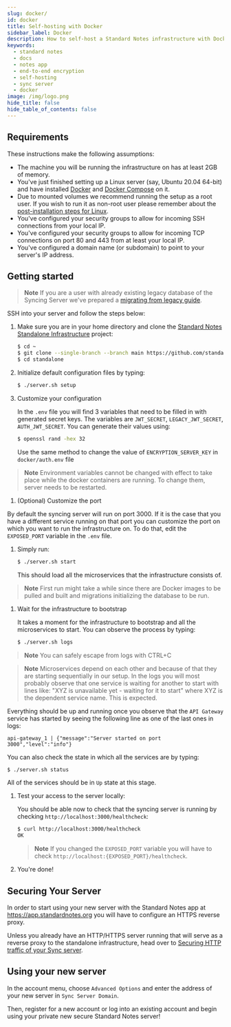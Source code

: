 ```yaml
---
slug: docker/
id: docker
title: Self-hosting with Docker
sidebar_label: Docker
description: How to self-host a Standard Notes infrastructure with Docker.
keywords:
  - standard notes
  - docs
  - notes app
  - end-to-end encryption
  - self-hosting
  - sync server
  - docker
image: /img/logo.png
hide_title: false
hide_table_of_contents: false
---
```


## Requirements

These instructions make the following assumptions:

- The machine you will be running the infrastructure on has at least 2GB of memory.
- You've just finished setting up a Linux server (say, Ubuntu 20.04 64-bit) and have installed [Docker](https://docs.docker.com/get-docker/) and [Docker Compose](https://docs.docker.com/compose/install/) on it.
- Due to mounted volumes we recommend running the setup as a root user. If you wish to run it as non-root user please remember about the [post-installation steps for Linux](https://docs.docker.com/engine/install/linux-postinstall#manage-docker-as-a-non-root-user).
- You've configured your security groups to allow for incoming SSH connections from your local IP.
- You've configured your security groups to allow for incoming TCP connections on port 80 and 443 from at least your local IP.
- You've configured a domain name (or subdomain) to point to your server's IP address.

## Getting started

> **Note** If you are a user with already existing legacy database of the Syncing Server we've prepared a [migrating from legacy guide](./legacy-migration.md).

SSH into your server and follow the steps below:

1. Make sure you are in your home directory and clone the [Standard Notes Standalone Infrastructure](https://github.com/standardnotes/standalone) project:

   ```bash
   $ cd ~
   $ git clone --single-branch --branch main https://github.com/standardnotes/standalone.git
   $ cd standalone
   ```

1. Initialize default configuration files by typing:

   ```bash
   $ ./server.sh setup
   ```

1. Customize your configuration

   In the `.env` file you will find 3 variables that need to be filled in with generated secret keys. The variables are `JWT_SECRET`, `LEGACY_JWT_SECRET`, `AUTH_JWT_SECRET`. You can generate their values using:

   ```bash
   $ openssl rand -hex 32
   ```

   Use the same method to change the value of `ENCRYPTION_SERVER_KEY` in `docker/auth.env` file

  > **Note** Environment variables cannot be changed with effect to take place while the docker containers are running. To change them, server needs to be restarted.

1. (Optional) Customize the port

  By default the syncing server will run on port 3000. If it is the case that you have a different service running on that port you can customize the port on which you want to run the infrastructure on. To do that, edit the `EXPOSED_PORT` variable in the `.env` file.

1. Simply run:

   ```bash
   $ ./server.sh start
   ```

   This should load all the microservices that the infrastructure consists of.

  > **Note** First run might take a while since there are Docker images to be pulled and built and migrations initializing the database to be run.

1. Wait for the infrastructure to bootstrap

   It takes a moment for the infrastructure to bootstrap and all the microservices to start. You can observe the process by typing:

   ```bash
   $ ./server.sh logs
   ```

  > **Note** You can safely escape from logs with CTRL+C

  > **Note** Microservices depend on each other and because of that they are starting sequentially in our setup. In the logs you will most probably observe that one service is waiting for another to start with lines like: "XYZ is unavailable yet - waiting for it to start" where XYZ is the dependent service name. This is expected.

   Everything should be up and running once you observe that the `API Gateway` service has started by seeing the following line as one of the last ones in logs:

   ```
   api-gateway_1 | {"message":"Server started on port 3000","level":"info"}
   ```

   You can also check the state in which all the services are by typing:

   ```bash
   $ ./server.sh status
   ```

   All of the services should be in `Up` state at this stage.

1. Test your access to the server locally:

   You should be able now to check that the syncing server is running by checking `http://localhost:3000/healthcheck`:

   ```bash
   $ curl http://localhost:3000/healthcheck
   OK
   ```

   > **Note** If you changed the `EXPOSED_PORT` variable you will have to check `http://localhost:{EXPOSED_PORT}/healthcheck`.

1. You're done!

## Securing Your Server

In order to start using your new server with the Standard Notes app at https://app.standardnotes.org you will have to configure an HTTPS reverse proxy.

Unless you already have an HTTP/HTTPS server running that will serve as a reverse proxy to the standalone infrastructure, head over to [Securing HTTP traffic of your Sync server](./https-support.md).

## Using your new server

In the account menu, choose `Advanced Options` and enter the address of your new server in `Sync Server Domain`.

Then, register for a new account or log into an existing account and begin using your private new secure Standard Notes server!
